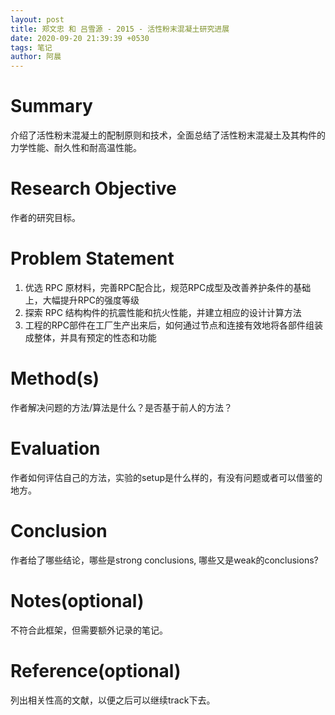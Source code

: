 ```yaml
---
layout: post
title: 郑文忠 和 吕雪源 - 2015 - 活性粉末混凝土研究进展
date: 2020-09-20 21:39:39 +0530
tags: 笔记
author: 阿晨
---
```


# Summary
介绍了活性粉末混凝土的配制原则和技术，全面总结了活性粉末混凝土及其构件的力学性能、耐久性和耐高温性能。
# Research Objective
作者的研究目标。
# Problem Statement
1. 优选 RPC 原材料，完善RPC配合比，规范RPC成型及改善养护条件的基础上，大幅提升RPC的强度等级
2. 探索 RPC 结构构件的抗震性能和抗火性能，并建立相应的设计计算方法
3. 工程的RPC部件在工厂生产出来后，如何通过节点和连接有效地将各部件组装成整体，并具有预定的性态和功能
# Method(s)
作者解决问题的方法/算法是什么？是否基于前人的方法？
# Evaluation
作者如何评估自己的方法，实验的setup是什么样的，有没有问题或者可以借鉴的地方。
# Conclusion
作者给了哪些结论，哪些是strong conclusions, 哪些又是weak的conclusions?
# Notes(optional) 
不符合此框架，但需要额外记录的笔记。
# Reference(optional) 
列出相关性高的文献，以便之后可以继续track下去。

